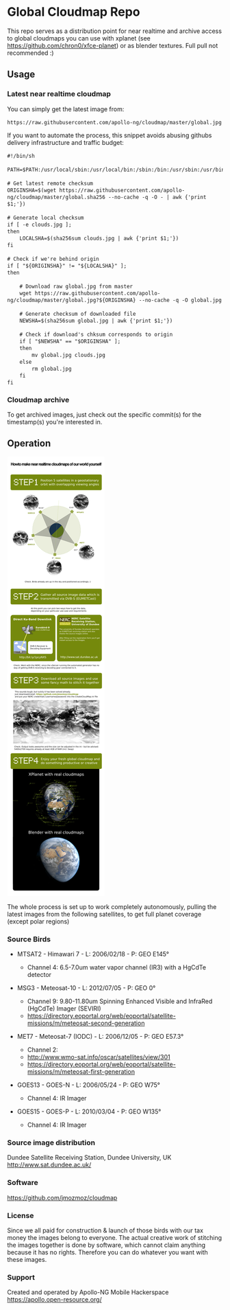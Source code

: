# Global Cloudmap Repo

This repo serves as a distribution point for near realtime and archive access to global cloudmaps you can use with xplanet (see  https://github.com/chron0/xfce-planet) or as blender textures. Full pull not recommended :)


## Usage

### Latest near realtime cloudmap

You can simply get the latest image from:

    https://raw.githubusercontent.com/apollo-ng/cloudmap/master/global.jpg

If you want to automate the process, this snippet avoids abusing githubs 
delivery infrastructure and traffic budget:

    #!/bin/sh

    PATH=$PATH:/usr/local/sbin:/usr/local/bin:/sbin:/bin:/usr/sbin:/usr/bin

    # Get latest remote checksum
    ORIGINSHA=$(wget https://raw.githubusercontent.com/apollo-ng/cloudmap/master/global.sha256 --no-cache -q -O - | awk {'print $1;'})

    # Generate local checksum
    if [ -e clouds.jpg ];
    then
        LOCALSHA=$(sha256sum clouds.jpg | awk {'print $1;'})
    fi

    # Check if we're behind origin
    if [ "${ORIGINSHA}" != "${LOCALSHA}" ];
    then

        # Download raw global.jpg from master
        wget https://raw.githubusercontent.com/apollo-ng/cloudmap/master/global.jpg?${ORIGINSHA} --no-cache -q -O global.jpg
    
        # Generate checksum of downloaded file
        NEWSHA=$(sha256sum global.jpg | awk {'print $1;'})
    
        # Check if download's chksum corresponds to origin
        if [ "$NEWSHA" == "$ORIGINSHA" ];
        then
            mv global.jpg clouds.jpg
        else
            rm global.jpg
        fi
    fi

### Cloudmap archive

To get archived images, just check out the specific commit(s) for the timestamp(s) you're interested in.

## Operation

![HOWTO make near realtime cloudmaps of our world yourself](https://raw.githubusercontent.com/apollo-ng/cloudmap/master/howto_global_cloudmap.jpg "HOWTO make near realtime cloudmaps of our world yourself")

The whole process is set up to work completely autonomously, pulling the latest images from
the following satellites, to get full planet coverage (except polar regions)

### Source Birds

  * MTSAT2 - Himawari 7 - L: 2006/02/18 - P: GEO E145°
    * Channel 4: 6.5-7.0um water vapor channel (IR3) with a HgCdTe detector

  * MSG3 - Meteosat-10 - L: 2012/07/05 - P: GEO 0°
    * Channel 9: 9.80-11.80um Spinning Enhanced Visible and InfraRed (HgCdTe) Imager (SEVIRI)
    * https://directory.eoportal.org/web/eoportal/satellite-missions/m/meteosat-second-generation 

  * MET7 - Meteosat-7 (IODC) - L: 2006/12/05 - P: GEO E57.3°
    * Channel 2:  
    * http://www.wmo-sat.info/oscar/satellites/view/301
    * https://directory.eoportal.org/web/eoportal/satellite-missions/m/meteosat-first-generation

  * GOES13 - GOES-N - L: 2006/05/24 - P: GEO W75° 
    * Channel 4: IR Imager

  * GOES15 - GOES-P - L: 2010/03/04 - P: GEO W135°
    * Channel 4: IR Imager

### Source image distribution

  Dundee Satellite Receiving Station, Dundee University, UK
  http://www.sat.dundee.ac.uk/

### Software

  https://github.com/jmozmoz/cloudmap

### License

Since we all paid for construction & launch of those birds with our tax
money the images belong to everyone. The actual creative work of stitching
the images together is done by software, which cannot claim anything
because it has no rights. Therefore you can do whatever you want with
these images.

### Support

Created and operated by Apollo-NG Mobile Hackerspace
https://apollo.open-resource.org/


